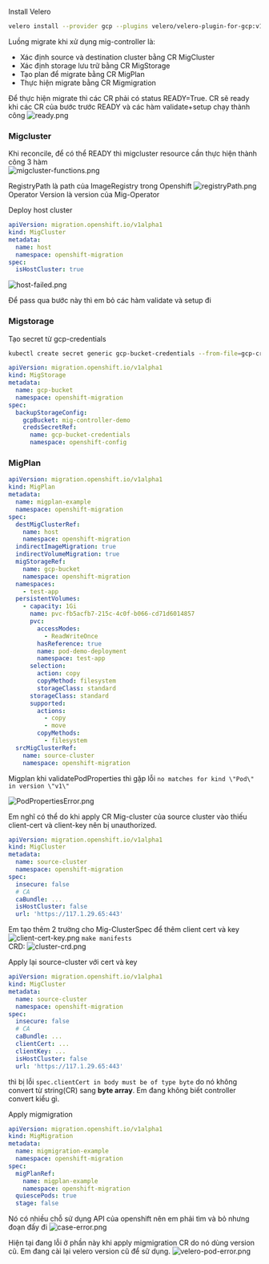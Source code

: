 Install Velero
```bash
velero install --provider gcp --plugins velero/velero-plugin-for-gcp:v1.6.0 --bucket amun-bucket --secret-file gcp-credentials --uploader-type restic --use-volume-snapshots false --namespace openshift-migration
```

Luồng migrate khi xử dụng mig-controller là:
- Xác định source và destination cluster bằng CR MigCluster
- Xác định storage lưu trữ bằng CR MigStorage
- Tạo plan để migrate bằng CR MigPlan
- Thực hiện migrate bằng CR Migmigration

Để thực hiện migrate thì các CR phải có status READY=True. CR sẽ ready khi các CR của bước trước READY và các hàm validate+setup chạy thành công
![ready.png](img/ready.png)

### Migcluster
Khi reconcile, để có thể READY thì migcluster resource cần thực hiện thành công 3 hàm  
![migcluster-functions.png](img/migcluster-functions.png)

RegistryPath là path của ImageRegistry trong Openshift
![registryPath.png](img/registryPath.png)
Operator Version là version của Mig-Operator

Deploy host cluster
```yaml
apiVersion: migration.openshift.io/v1alpha1
kind: MigCluster
metadata:
  name: host
  namespace: openshift-migration
spec:
  isHostCluster: true
```

![host-failed.png](img/host-failed.png)

Để pass qua bước này thì em bỏ các hàm validate và setup đi

### Migstorage

Tạo secret từ gcp-credentials
```bash
kubectl create secret generic gcp-bucket-credentials --from-file=gcp-credentials -n openshift-migration
```
```yaml
apiVersion: migration.openshift.io/v1alpha1
kind: MigStorage
metadata:
  name: gcp-bucket
  namespace: openshift-migration
spec:
  backupStorageConfig:
    gcpBucket: mig-controller-demo
    credsSecretRef:
      name: gcp-bucket-credentials
      namespace: openshift-config
```

### MigPlan

```yaml
apiVersion: migration.openshift.io/v1alpha1
kind: MigPlan
metadata:
  name: migplan-example
  namespace: openshift-migration
spec:
  destMigClusterRef:
    name: host
    namespace: openshift-migration
  indirectImageMigration: true
  indirectVolumeMigration: true
  migStorageRef:
    name: gcp-bucket
    namespace: openshift-migration
  namespaces:
    - test-app
  persistentVolumes:
    - capacity: 1Gi
      name: pvc-fb5acfb7-215c-4c0f-b066-cd71d6014857
      pvc:
        accessModes:
          - ReadWriteOnce
        hasReference: true
        name: pod-demo-deployment
        namespace: test-app
      selection:
        action: copy
        copyMethod: filesystem
        storageClass: standard
      storageClass: standard
      supported:
        actions:
          - copy
          - move
        copyMethods:
          - filesystem
  srcMigClusterRef:
    name: source-cluster
    namespace: openshift-migration
```
Migplan khi validatePodProperties thì gặp lỗi ```no matches for kind \"Pod\" in version \"v1\"```

![PodPropertiesError.png](img/PodPropertiesError.png)

Em nghĩ có thể do khi apply CR Mig-cluster của source cluster vào thiếu client-cert và client-key nên bị unauthorized.
```yaml
apiVersion: migration.openshift.io/v1alpha1
kind: MigCluster
metadata:
  name: source-cluster
  namespace: openshift-migration
spec:
  insecure: false
  # CA
  caBundle: ...
  isHostCluster: false
  url: 'https://117.1.29.65:443'
```

Em tạo thêm 2 trường cho Mig-ClusterSpec để thêm client cert và key
![client-cert-key.png](img/client-cert-key.png)
```make manifests```  
CRD: 
![cluster-crd.png](img/cluster-crd.png)  

Apply lại source-cluster với cert và key 
```yaml
apiVersion: migration.openshift.io/v1alpha1
kind: MigCluster
metadata:
  name: source-cluster
  namespace: openshift-migration
spec:
  insecure: false
  # CA
  caBundle: ...
  clientCert: ...
  clientKey: ...
  isHostCluster: false
  url: 'https://117.1.29.65:443'
```
thì bị lỗi ```spec.clientCert in body must be of type byte``` do nó không convert từ string(CR) sang **byte array**. Em đang không biết controller convert kiểu gì.  

Apply migmigration
```yaml
apiVersion: migration.openshift.io/v1alpha1
kind: MigMigration
metadata:
  name: migmigration-example
  namespace: openshift-migration
spec:
  migPlanRef:
    name: migplan-example
    namespace: openshift-migration
  quiescePods: true
  stage: false
```

Nó có nhiều chỗ sử dụng API của openshift nên em phải tìm và bỏ nhưng đoạn đấy đi
![case-error.png](img/case-error.png)

Hiện tại đang lỗi ở phần này khi apply migmigration CR do nó dùng version cũ. Em đang cài lại velero version cũ để sử dụng. 
![velero-pod-error.png](img/velero-pod-error.png)

